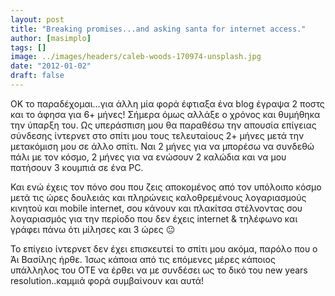 ```yaml
---
layout: post
title: "Breaking promises...and asking santa for internet access."
author: [masimplo]
tags: []
image: ../images/headers/caleb-woods-170974-unsplash.jpg
date: "2012-01-02"
draft: false
---
```


ΟΚ το παραδέχομαι…για άλλη μία φορά έφτιαξα ένα blog έγραψα 2 ποστς και το άφησα για 6+ μήνες! Σήμερα όμως αλλάξε ο χρόνος και θυμήθηκα την ύπαρξη του. Ως υπεράσπιση μου θα παραθέσω την απουσία επίγειας σύνδεσης ίντερνετ στο σπίτι μου τους τελευταίους 2+ μήνες μετά την μετακόμιση μου σε άλλο σπίτι. Ναι 2 μήνες για να μπορέσω να συνδεθώ πάλι με τον κόσμο, 2 μήνες για να ενώσουν 2 καλώδια και να μου πατήσουν 3 κουμπιά σε ένα PC.

Και ενώ έχεις τον πόνο σου που ζεις αποκομένος από τον υπόλοιπο κόσμο μετά τις ώρες δουλειάς και πληρώνεις καλοθρεμένους λογαριασμούς κινητού και mobile internet, σου κάνουν και πλακίτσα στέλνοντας σου λογαριασμός για την περίοδο που δεν έχεις internet & τηλέφωνο και γράφει πάνω ότι μίλησες και 3 ώρες 😐

Το επίγειο ίντερνετ δεν έχει επισκευτεί το σπίτι μου ακόμα, παρόλο που ο Άι Βασίλης ήρθε. Ίσως κάποια από τις επόμενες μέρες κάποιος υπάλληλος του ΟΤΕ να έρθει να με συνδέσει ως το δικό του new years resolution..καμμιά φορά συμβαίνουν και αυτά!
